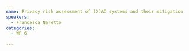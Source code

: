 ```yaml
---
name: Privacy risk assessment of (X)AI systems and their mitigation
speakers:
  - Francesca Naretto
categories:
  - WP 6
  
---
```

